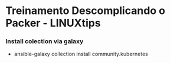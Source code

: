 # Treinamento Descomplicando o Packer - LINUXtips

### Install colection via galaxy 

- ansible-galaxy collection install community.kubernetes


